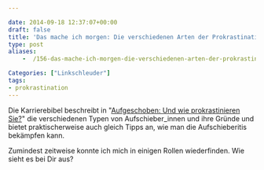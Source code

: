 ```yaml
---

date: 2014-09-18 12:37:07+00:00
draft: false
title: 'Das mache ich morgen: Die verschiedenen Arten der Prokrastination'
type: post
aliases:
    -  /156-das-mache-ich-morgen-die-verschiedenen-arten-der-prokrastination/

Categories: ["Linkschleuder"]
tags:
- prokrastination
---
```


Die Karrierebibel beschreibt in "[Aufgeschoben: Und wie prokrastinieren Sie?](http://karrierebibel.de/aufgeschoben-und-wie-prokrastinieren-sie/)" die verschiedenen Typen von Aufschieber_innen und ihre Gründe und bietet praktischerweise auch gleich Tipps an, wie man die Aufschieberitis bekämpfen kann.





Zumindest zeitweise konnte ich mich in einigen Rollen wiederfinden. Wie sieht es bei Dir aus?
